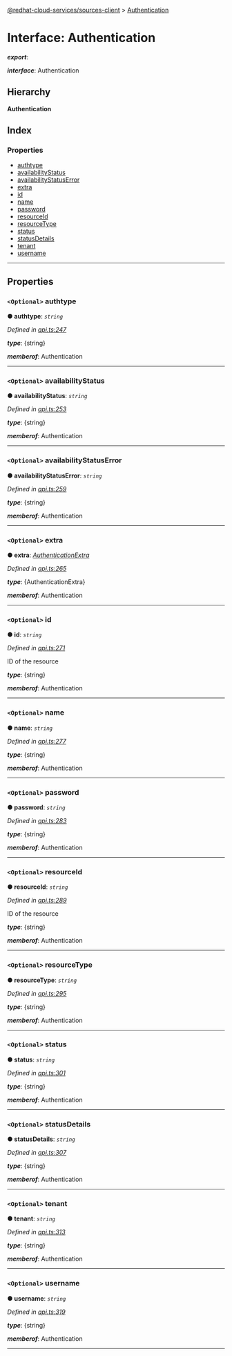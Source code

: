 [@redhat-cloud-services/sources-client](../README.md) > [Authentication](../interfaces/authentication.md)

# Interface: Authentication

*__export__*: 

*__interface__*: Authentication

## Hierarchy

**Authentication**

## Index

### Properties

* [authtype](authentication.md#authtype)
* [availabilityStatus](authentication.md#availabilitystatus)
* [availabilityStatusError](authentication.md#availabilitystatuserror)
* [extra](authentication.md#extra)
* [id](authentication.md#id)
* [name](authentication.md#name)
* [password](authentication.md#password)
* [resourceId](authentication.md#resourceid)
* [resourceType](authentication.md#resourcetype)
* [status](authentication.md#status)
* [statusDetails](authentication.md#statusdetails)
* [tenant](authentication.md#tenant)
* [username](authentication.md#username)

---

## Properties

<a id="authtype"></a>

### `<Optional>` authtype

**● authtype**: *`string`*

*Defined in [api.ts:247](https://github.com/karelhala/javascript-clients/blob/master/packages/sources/api.ts#L247)*

*__type__*: {string}

*__memberof__*: Authentication

___
<a id="availabilitystatus"></a>

### `<Optional>` availabilityStatus

**● availabilityStatus**: *`string`*

*Defined in [api.ts:253](https://github.com/karelhala/javascript-clients/blob/master/packages/sources/api.ts#L253)*

*__type__*: {string}

*__memberof__*: Authentication

___
<a id="availabilitystatuserror"></a>

### `<Optional>` availabilityStatusError

**● availabilityStatusError**: *`string`*

*Defined in [api.ts:259](https://github.com/karelhala/javascript-clients/blob/master/packages/sources/api.ts#L259)*

*__type__*: {string}

*__memberof__*: Authentication

___
<a id="extra"></a>

### `<Optional>` extra

**● extra**: *[AuthenticationExtra](authenticationextra.md)*

*Defined in [api.ts:265](https://github.com/karelhala/javascript-clients/blob/master/packages/sources/api.ts#L265)*

*__type__*: {AuthenticationExtra}

*__memberof__*: Authentication

___
<a id="id"></a>

### `<Optional>` id

**● id**: *`string`*

*Defined in [api.ts:271](https://github.com/karelhala/javascript-clients/blob/master/packages/sources/api.ts#L271)*

ID of the resource

*__type__*: {string}

*__memberof__*: Authentication

___
<a id="name"></a>

### `<Optional>` name

**● name**: *`string`*

*Defined in [api.ts:277](https://github.com/karelhala/javascript-clients/blob/master/packages/sources/api.ts#L277)*

*__type__*: {string}

*__memberof__*: Authentication

___
<a id="password"></a>

### `<Optional>` password

**● password**: *`string`*

*Defined in [api.ts:283](https://github.com/karelhala/javascript-clients/blob/master/packages/sources/api.ts#L283)*

*__type__*: {string}

*__memberof__*: Authentication

___
<a id="resourceid"></a>

### `<Optional>` resourceId

**● resourceId**: *`string`*

*Defined in [api.ts:289](https://github.com/karelhala/javascript-clients/blob/master/packages/sources/api.ts#L289)*

ID of the resource

*__type__*: {string}

*__memberof__*: Authentication

___
<a id="resourcetype"></a>

### `<Optional>` resourceType

**● resourceType**: *`string`*

*Defined in [api.ts:295](https://github.com/karelhala/javascript-clients/blob/master/packages/sources/api.ts#L295)*

*__type__*: {string}

*__memberof__*: Authentication

___
<a id="status"></a>

### `<Optional>` status

**● status**: *`string`*

*Defined in [api.ts:301](https://github.com/karelhala/javascript-clients/blob/master/packages/sources/api.ts#L301)*

*__type__*: {string}

*__memberof__*: Authentication

___
<a id="statusdetails"></a>

### `<Optional>` statusDetails

**● statusDetails**: *`string`*

*Defined in [api.ts:307](https://github.com/karelhala/javascript-clients/blob/master/packages/sources/api.ts#L307)*

*__type__*: {string}

*__memberof__*: Authentication

___
<a id="tenant"></a>

### `<Optional>` tenant

**● tenant**: *`string`*

*Defined in [api.ts:313](https://github.com/karelhala/javascript-clients/blob/master/packages/sources/api.ts#L313)*

*__type__*: {string}

*__memberof__*: Authentication

___
<a id="username"></a>

### `<Optional>` username

**● username**: *`string`*

*Defined in [api.ts:319](https://github.com/karelhala/javascript-clients/blob/master/packages/sources/api.ts#L319)*

*__type__*: {string}

*__memberof__*: Authentication

___

